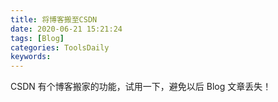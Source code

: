 ```yaml
---
title: 将博客搬至CSDN
date: 2020-06-21 15:21:24
tags: [Blog]
categories: ToolsDaily
keywords:
---
```


CSDN 有个博客搬家的功能，试用一下，避免以后 Blog 文章丢失！